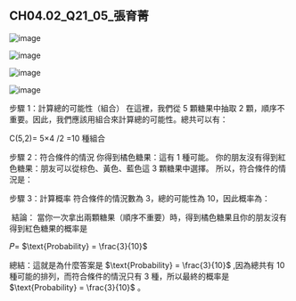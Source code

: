 ## CH04.02_Q21_05_張育菁 

![image](https://github.com/user-attachments/assets/c3dc96c0-d8c7-4c02-9b2d-c0386f0d6a54)

![image](https://github.com/user-attachments/assets/468895de-d040-4960-b84a-77e77ac0d68e)

![image](https://github.com/user-attachments/assets/cbaecb12-c13a-40dd-b8fa-a96c1774fecc)

![image](https://github.com/user-attachments/assets/1cac11a7-8f1a-44fe-8bb8-69be91d0ece5)


步驟 1：計算總的可能性（組合）
在這裡，我們從 5 顆糖果中抽取 2 顆，順序不重要。因此，我們應該用組合來計算總的可能性。總共可以有：

C(5,2)= 5×4 /2 =10 種組合

步驟 2：符合條件的情況
你得到橘色糖果：這有 1 種可能。
你的朋友沒有得到紅色糖果：朋友可以從棕色、黃色、藍色這 3 顆糖果中選擇。
所以，符合條件的情況是：

步驟 3：計算概率
符合條件的情況數為 3，總的可能性為 10，因此概率為：

​
結論：
當你一次拿出兩顆糖果（順序不重要）時，得到橘色糖果且你的朋友沒有得到紅色糖果的概率是 



𝑃= $\text{Probability} = \frac{3}{10}$

​總結：這就是為什麼答案是 $\text{Probability} = \frac{3}{10}$ ,因為總共有 10 種可能的排列，而符合條件的情況只有 3 種，所以最終的概率是 $\text{Probability} = \frac{3}{10}$
​
 。

